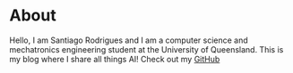 # About

Hello, I am Santiago Rodrigues and I am a computer science and mechatronics engineering student at the University of Queensland. This is my blog where I share all things AI! Check out my [GitHub](https://github.com/sainty0)
